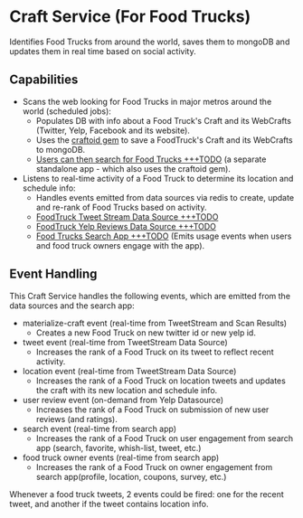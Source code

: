 # Craft Service (For Food Trucks)

Identifies Food Trucks from around the world, saves them to mongoDB and updates them in real time based on social activity.

## Capabilities

* Scans the web looking for Food Trucks in major metros around the world (scheduled jobs):
  * Populates DB with info about a Food Truck's Craft and its WebCrafts (Twitter, Yelp, Facebook and its website).
  * Uses the [craftoid gem](https://github.com/arbind/craftoid.git) to save a FoodTruck's Craft and its WebCrafts to mongoDB.
  * [Users can then search for Food Trucks +++TODO](http://www.food-truck.me) (a separate standalone app - which also uses the craftoid gem).
* Listens to real-time activity of a Food Truck to determine its location and schedule info:
  * Handles events emitted from data sources via redis to create, update and re-rank of Food Trucks based on activity.
  * [FoodTruck Tweet Stream Data Source +++TODO](http://food-truck.ws/) 
  * [FoodTruck Yelp Reviews Data Source +++TODO](https://github.com/arbind) 
  * [Food Trucks Search App +++TODO](http://www.food-truck.me) (Emits usage events when users and food truck owners engage with the app).

## Event Handling

This Craft Service handles the following events, which are emitted from the data sources and the search app:

* materialize-craft event (real-time from TweetStream and Scan Results)
  * Creates a new Food Truck on new twitter id or new yelp id.
* tweet event (real-time from TweetStream Data Source)
  * Increases the rank of a Food Truck on its tweet to reflect recent activity.
* location event (real-time from TweetStream Data Source)
  * Increases the rank of a Food Truck on location tweets and updates the craft with its new location and schedule info.
* user review event (on-demand from Yelp Datasource)
  * Increases the rank of a Food Truck on submission of new user reviews (and ratings).
* search event (real-time from search app)
  * Increases the rank of a Food Truck on user engagement from search app (search, favorite, whish-list, tweet, etc.)
* food truck owner events (real-time from search app)
  * Increases the rank of a Food Truck on owner engagement from search app(profile, location, coupons, survey, etc.)

Whenever a food truck tweets, 2 events could be fired: one for the recent tweet, and another if the tweet contains location info.
